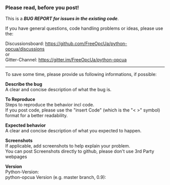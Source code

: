 ### Please read, before you post!

This is a _**BUG REPORT for issues in the existing code**_. 

If you have general questions, code handling problems or ideas, please use the:

Discussionsboard: https://github.com/FreeOpcUa/python-opcua/discussions <br/> or <br />
Gitter-Channel: https://gitter.im/FreeOpcUa/python-opcua

---


To save some time, please provide us following informations, if possible:


**Describe the bug** <br />
A clear and concise description of what the bug is.

**To Reproduce**<br />
Steps to reproduce the behavior incl code. <br />
If you post code, please use the "insert Code" (which is the "< >" symbol) format for a better readability.

**Expected behavior**<br />
A clear and concise description of what you expected to happen.

**Screenshots**<br />
If applicable, add screenshots to help explain your problem. <br />
You can post Screenshots directly to github, please don't use 3rd Party webpages

**Version**<br />
Python-Version:<br />
python-opcua Version (e.g. master branch, 0.9):
